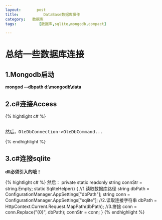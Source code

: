 ```yaml
---
layout:       post
title:           DataBase数据库操作
category:   数据库
tags:          [数据库,sqlite,mongodb,compact]

---
```


# 总结一些数据库连接

## 1.Mongodb启动
**mongod --dbpath d:\mongodb\data**

## 2.c#连接Access

{% hightlight c# %}
<pre>
<add name="connstr" connectionString="Provider=Microsoft.Jet.OLEDB.4.0;Data Source=c:\users\cao\documents\visual studio 2013\Projects\Access\Access\db1.mdb" providerName="Access"/>
然后，OleDbConnection->OleDbCommand...
</pre>
{% endhighlight %}

## 3.c#连接sqlite

**dll必须引入的哦！**

  {% hightlight c# %}
  <appSettings>
      <add key="dbPath" value="~/db/foodDB.db"/>
      <add key="sqlite" value="Data Source={0};Version=3"/>
  </appSettings>
然后：
       private static readonly string connStr = string.Empty;
        static SqliteHelper()
        {
            //1.读取数据库路径
            string dbPath = ConfigurationManager.AppSettings["dbPath"];
            string conn = ConfigurationManager.AppSettings["sqlite"];
            //2.读取连接字符串
            dbPath = HttpContext.Current.Request.MapPath(dbPath);
            //3.拼接
            conn = conn.Replace("{0}", dbPath);
            connStr = conn;
        }
{% endhighlight %}